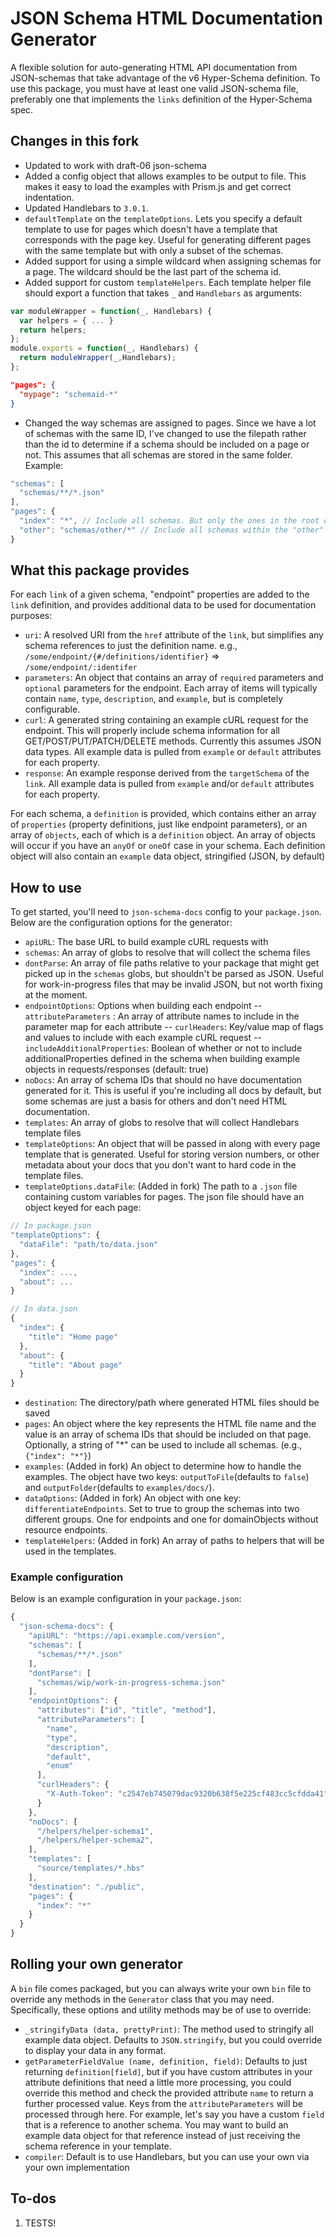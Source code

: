 JSON Schema HTML Documentation Generator
=========================================

A flexible solution for auto-generating HTML API documentation from JSON-schemas that take advantage of the v6 Hyper-Schema definition. To use this package, you must have at least one valid JSON-schema file, preferably one that implements the `links` definition of the Hyper-Schema spec.

## Changes in this fork ##

- Updated to work with draft-06 json-schema
- Added a config object that allows examples to be output to file. This makes it easy to load the examples with Prism.js and get correct indentation.
- Updated Handlebars to `3.0.1`.
- `defaultTemplate` on the `templateOptions`. Lets you specify a default template to use for pages which doesn't have a template that corresponds with the page key. Useful for generating different pages with the same template but with only a subset of the schemas.
- Added support for using a simple wildcard when assigning schemas for a page. The wildcard should be the last part of the schema id.
- Added support for custom `templateHelpers`. Each template helper file should export a function that takes `_` and `Handlebars` as arguments:

```javascript
var moduleWrapper = function(_, Handlebars) {
  var helpers = { ... }
  return helpers;
};
module.exports = function(_, Handlebars) {
  return moduleWrapper(_,Handlebars);
};
```

```json
"pages": {
  "mypage": "schemaid-*"
}
```

- Changed the way schemas are assigned to pages. Since we have a lot of schemas with the same ID, I've changed to use the filepath rather than the id to determine if a schema should be included on a page or not. This assumes that all schemas are stored in the same folder. Example:

```javascript
"schemas": [
  "schemas/**/*.json"
],
"pages": {
  "index": "*", // Include all schemas. But only the ones in the root of the schema folder
  "other": "schemas/other/*" // Include all schemas within the "other" subfolder. This is a quick and dirty hack, use the path relative to the root folder rather than the schema folder root.
}
```

## What this package provides ##
For each `link` of a given schema, "endpoint" properties are added to the `link` definition, and provides additional data to be used for documentation purposes:

- `uri`: A resolved URI from the `href` attribute of the `link`, but simplifies any schema references to just the definition name. e.g., `/some/endpoint/{#/definitions/identifier}` => `/some/endpoint/:identifer`
- `parameters`: An object that contains an array of `required` parameters and `optional` parameters for the endpoint. Each array of items will typically contain `name`, `type`, `description`, and `example`, but is completely configurable.
- `curl`: A generated string containing an example cURL request for the endpoint. This will properly include schema information for all GET/POST/PUT/PATCH/DELETE methods. Currently this assumes JSON data types. All example data is pulled from `example` or `default` attributes for each property.
- `response`: An example response derived from the `targetSchema` of the `link`. All example data is pulled from `example` and/or `default` attributes for each property.

For each schema, a `definition` is provided, which contains either an array of `properties` (property definitions, just like endpoint parameters), or an array of `objects`, each of which is a `definition` object. An array of objects will occur if you have an `anyOf` or `oneOf` case in your schema. Each definition object will also contain an `example` data object, stringified (JSON, by default)

## How to use ##
To get started, you'll need to `json-schema-docs` config to your `package.json`. Below are the configuration options for the generator:

- `apiURL`: The base URL to build example cURL requests with
- `schemas`: An array of globs to resolve that will collect the schema files
- `dontParse`: An array of file paths relative to your package that might get picked up in the `schemas` globs, but shouldn't be parsed as JSON. Useful for work-in-progress files that may be invalid JSON, but not worth fixing at the moment.
- `endpointOptions`: Options when building each endpoint
-- `attributeParameters` : An array of attribute names to include in the parameter map for each attribute
-- `curlHeaders`: Key/value map of flags and values to include with each example cURL request
-- `includeAdditionalProperties`: Boolean of whether or not to include additionalProperties defined in the schema when building example objects in requests/responses (default: true)
- `noDocs`: An array of schema IDs that should no have documentation generated for it. This is useful if you're including all docs by default, but some schemas are just a basis for others and don't need HTML documentation.
- `templates`: An array of globs to resolve that will collect Handlebars template files
- `templateOptions`: An object that will be passed in along with every page template that is generated. Useful for storing version numbers, or other metadata about your docs that you don't want to hard code in the template files.
- `templateOptions.dataFile`: (Added in fork) The path to a `.json` file containing custom variables for pages. The json file should have an object keyed for each page:

```javascript
// In package.json
"templateOptions": {
  "dataFile": "path/to/data.json"
},
"pages": {
  "index": ...,
  "about": ...
}

// In data.json
{
  "index": {
    "title": "Home page"
  },
  "about": {
    "title": "About page"
  }
}
```

- `destination`: The directory/path where generated HTML files should be saved
- `pages`: An object where the key represents the HTML file name and the value is an array of schema IDs that should be included on that page. Optionally, a string of "*" can be used to include all schemas. (e.g., `{"index": "*"}`)
- `examples`: (Added in fork) An object to determine how to handle the examples. The object have two keys: `outputToFile`(defaults to `false`) and `outputFolder`(defaults to `examples/docs/`).
- `dataOptions`: (Added in fork) An object with one key: `differentiateEndpoints`. Set to true to group the schemas into two different groups. One for endpoints and one for domainObjects without resource endpoints.
- `templateHelpers`: (Added in fork) An array of paths to helpers that will be used in the templates.

### Example configuration ###
Below is an example configuration in your `package.json`:

```javascript
{
  "json-schema-docs": {
    "apiURL": "https://api.example.com/version",
    "schemas": [
      "schemas/**/*.json"
    ],
    "dontParse": [
      "schemas/wip/work-in-progress-schema.json"
    ],
    "endpointOptions": {
      "attributes": ["id", "title", "method"],
      "attributeParameters": [
        "name",
        "type",
        "description",
        "default",
        "enum"
      ],
      "curlHeaders": {
        "X-Auth-Token": "c2547eb745079dac9320b638f5e225cf483cc5cfdda41"
      }
    },
    "noDocs": [
      "/helpers/helper-schema1",
      "/helpers/helper-schema2",
    ],
    "templates": [
      "source/templates/*.hbs"
    ],
    "destination": "./public",
    "pages": {
      "index": "*"
    }
  }
}
```

## Rolling your own generator ##
A `bin` file comes packaged, but you can always write your own `bin` file to override any methods in the `Generator` class that you may need. Specifically, these options and utility methods may be of use to override:

- `_stringifyData (data, prettyPrint)`: The method used to stringify all example data object. Defaults to `JSON.stringify`, but you could override to display your data in any format.
- `getParameterFieldValue (name, definition, field)`: Defaults to just returning `definition[field]`, but if you have custom attributes in your attribute definitions that need a little more processing, you could override this method and check the provided attribute `name` to return a further processed value. Keys from the `attributeParameters` will be processed through here. For example, let's say you have a custom `field` that is a reference to another schema. You may want to build an example data object for that reference instead of just receiving the schema reference in your template.
- `compiler`: Default is to use Handlebars, but you can use your own via your own implementation

## To-dos ##
1. TESTS!
